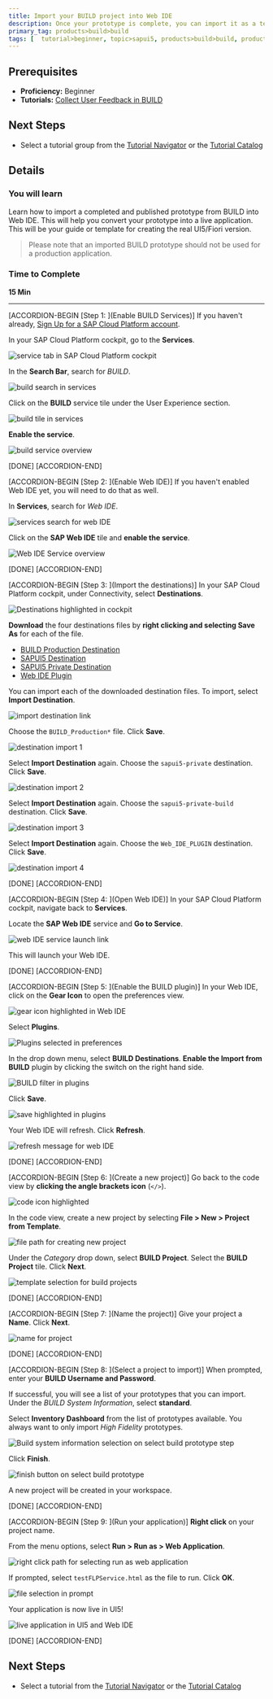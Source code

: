 ```yaml
---
title: Import your BUILD project into Web IDE
description: Once your prototype is complete, you can import it as a template into Web IDE to convert it to UI5 code.
primary_tag: products>build>build
tags: [  tutorial>beginner, topic>sapui5, products>build>build, products>sap-web-ide, products>sap-web-ide-plug-ins ]
---
```


## Prerequisites  
 - **Proficiency:** Beginner
 - **Tutorials:** [Collect User Feedback in BUILD](http://www.sap.com/developer/tutorials/build-collect-feedback.html)


## Next Steps
 - Select a tutorial group from the [Tutorial Navigator](http://www.sap.com/developer/tutorial-navigator.html) or the [Tutorial Catalog](https://www.sap.com/developer/tutorial-navigator.tutorials.html)

## Details
### You will learn  
Learn how to import a completed and published prototype from BUILD into Web IDE. This will help you convert your prototype into a live application. This will be your guide or template for creating the real UI5/Fiori version.

> Please note that an imported BUILD prototype should not be used for a production application.

### Time to Complete
**15 Min**

---

[ACCORDION-BEGIN [Step 1: ](Enable BUILD Services)]
If you haven't already, [Sign Up for a SAP Cloud Platform account](http://www.sap.com/developer/tutorials/hcp-create-trial-account.html).

In your SAP Cloud Platform cockpit, go to the **Services**.

![service tab in SAP Cloud Platform cockpit](1.png)

In the **Search Bar**, search for _BUILD_.

![build search in services](2.png)

Click on the **BUILD** service tile under the User Experience section.

![build tile in services](3.png)

**Enable the service**.

![build service overview](4.png)

[DONE]
[ACCORDION-END]

[ACCORDION-BEGIN [Step 2: ](Enable Web IDE)]
If you haven't enabled Web IDE yet, you will need to do that as well.

In **Services**, search for _Web IDE_.

![services search for web IDE](5.png)

Click on the **SAP Web IDE** tile and **enable the service**.

![Web IDE Service overview](6.png)

[DONE]
[ACCORDION-END]


[ACCORDION-BEGIN [Step 3: ](Import the destinations)]
In your SAP Cloud Platform cockpit, under Connectivity, select **Destinations**.

![Destinations highlighted in cockpit](7.png)

**Download** the four destinations files by **right clicking and selecting Save As** for each of the file.

- [BUILD Production Destination](https://raw.githubusercontent.com/SAPDocuments/Tutorials/master/tutorials/build-import-webide/BUILD_Production)
- [SAPUI5 Destination](https://raw.githubusercontent.com/SAPDocuments/Tutorials/master/tutorials/build-import-webide/sapui5-private)
- [SAPUI5 Private Destination](https://raw.githubusercontent.com/SAPDocuments/Tutorials/master/tutorials/build-import-webide/sapui5-private-build)
- [Web IDE Plugin](https://raw.githubusercontent.com/SAPDocuments/Tutorials/master/tutorials/build-import-webide/Web_IDE_PLUGIN)

You can import each of the downloaded destination files. To import, select **Import Destination**.

![import destination link](8.png)

Choose the `BUILD_Production*` file. Click **Save**.

![destination import 1](9a.png)

Select **Import Destination** again. Choose the `sapui5-private` destination. Click **Save**.

![destination import 2](9b.png)

Select **Import Destination** again. Choose the `sapui5-private-build` destination. Click **Save**.

![destination import 3](9c.png)

Select **Import Destination** again. Choose the `Web_IDE_PLUGIN` destination. Click **Save**.

![destination import 4](9d.png)

[DONE]
[ACCORDION-END]

[ACCORDION-BEGIN [Step 4: ](Open Web IDE)]
In your SAP Cloud Platform cockpit, navigate back to **Services**.

Locate the **SAP Web IDE** service and **Go to Service**.

![web IDE service launch link](10.png)

This will launch your Web IDE.

[DONE]
[ACCORDION-END]

[ACCORDION-BEGIN [Step 5: ](Enable the BUILD plugin)]
In your Web IDE, click on the **Gear Icon** to open the preferences view.

![gear icon highlighted in Web IDE](11.png)

Select **Plugins**.

![Plugins selected in preferences](12.png)

In the drop down menu, select **BUILD Destinations**. **Enable the Import from BUILD** plugin by clicking the switch on the right hand side.

![BUILD filter in plugins](13.png)

Click **Save**.

![save highlighted in plugins](14.png)

Your Web IDE will refresh. Click **Refresh**.

![refresh message for web IDE](15.png)

[DONE]
[ACCORDION-END]

[ACCORDION-BEGIN [Step 6: ](Create a new project)]
Go back to the code view by **clicking the angle brackets icon** (`</>`).

![code icon highlighted](16.png)

In the code view, create a new project by selecting **File > New > Project from Template**.

![file path for creating new project](17.png)

Under the _Category_ drop down, select **BUILD Project**. Select the **BUILD Project** tile. Click **Next**.

![template selection for build projects](18.png)


[DONE]
[ACCORDION-END]

[ACCORDION-BEGIN [Step 7: ](Name the project)]
Give your project a **Name**. Click **Next**.

![name for project](19.png)

[DONE]
[ACCORDION-END]

[ACCORDION-BEGIN [Step 8: ](Select a project to import)]
When prompted, enter your **BUILD Username and Password**.

If successful, you will see a list of your prototypes that you can import. Under the _BUILD System Information_, select **standard**.

Select **Inventory Dashboard** from the list of prototypes available. You always want to only import _High Fidelity_ prototypes.

![Build system information selection on select build prototype step](20.png)

Click **Finish**.

![finish button on select build prototype](21.png)

A new project will be created in your workspace.

[DONE]
[ACCORDION-END]

[ACCORDION-BEGIN [Step 9: ](Run your application)]
**Right click** on your project name.

From the menu options, select **Run > Run as > Web Application**.

![right click path for selecting run as web application](22.png)

If prompted, select `testFLPService.html` as the file to run. Click **OK**.

![file selection in prompt](23.png)

Your application is now live in UI5!

![live application in UI5 and Web IDE](24.png)

[DONE]
[ACCORDION-END]


## Next Steps
- Select a tutorial from the [Tutorial Navigator](http://www.sap.com/developer/tutorial-navigator.html) or the [Tutorial Catalog](http://www.sap.com/developer/tutorials.html)
